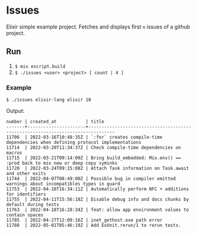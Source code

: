 # Issues

Elixir simple example project.
Fetches and displays first `n` issues of a github project.

## Run

1. `$ mix escript.build`
2. `$ ./issues <user> <project> [ count | 4 ]`

### Example
`$ ./issues elixir-lang elixir 10`

Output:
```
number | created_at           | title
-------+----------------------+--------------------------------------------------------------------------------
11706  | 2022-03-16T10:48:35Z | `:for` creates compile-time dependencies when defining protocol implementations
11714  | 2022-03-20T11:34:37Z | Check compile-time dependencies on macros
11715  | 2022-03-21T09:14:09Z | Bring build_embedded: Mix.env() == :prod back to mix new or deep copy syminks
11720  | 2022-03-24T09:15:08Z | Attach Task information on Task.await and other exits
11744  | 2022-04-07T08:49:00Z | Possible bug in compiler emitted warnings about incompatibles types in guard
11753  | 2022-04-10T16:34:11Z | Automatically perform NFC + additions for identifiers
11755  | 2022-04-11T15:56:18Z | Disable debug info and docs chunks by default during tests
11763  | 2022-04-18T16:28:34Z | feat: allow app environment values to contain spaces
11785  | 2022-04-27T12:09:16Z | inet_gethost.exe path error
11788  | 2022-05-01T05:46:19Z | Add ExUnit.rerun/1 to rerun tests.
```
